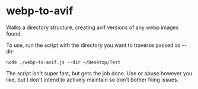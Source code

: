 # webp-to-avif
Walks a directory structure, creating avif versions of any webp images found.

To use, run the script with the directory you want to traverse passed as --dir:

```
node ./webp-to-avif.js --dir ~/Desktop/Test
```

The script isn't super fast, but gets the job done. Use or abuse however you like, but I don't intend to actively maintain so don't bother filing issues.